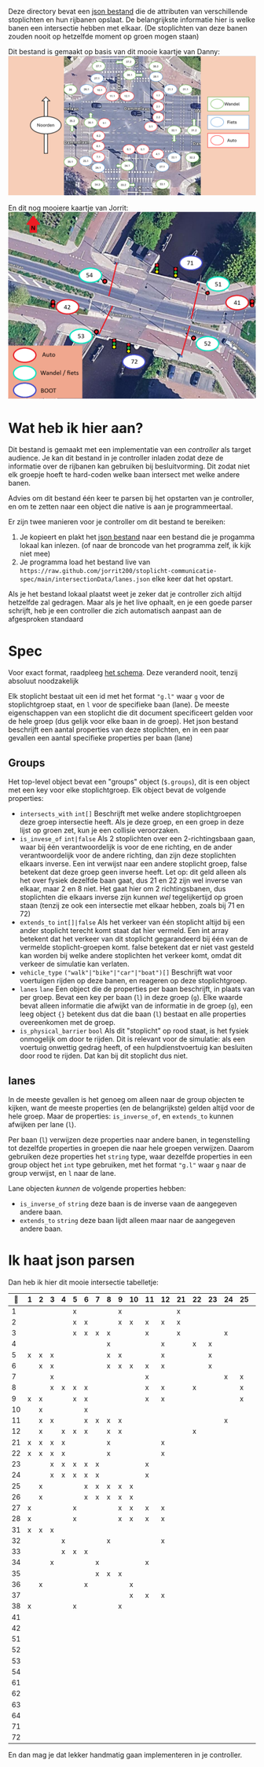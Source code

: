 ﻿Deze directory bevat een [json bestand](./lanes.json) die de attributen van verschillende stoplichten en hun rijbanen opslaat.
De belangrijkste informatie hier is welke banen een intersectie hebben met elkaar. 
(De stoplichten van deze banen zouden nooit op hetzelfde moment op groen mogen staan)

Dit bestand is gemaakt op basis van dit mooie kaartje van Danny:
![Intersectie met legenda](../assets/intersection.png)

En dit nog mooiere kaartje van Jorrit:
![Intersectie brug, met legenda](../assets/Dammelaan%20brug%20taffic%20light%20overview.png)

# Wat heb ik hier aan?
Dit bestand is gemaakt met een implementatie van een *controller* als target audience.
Je kan dit bestand in je controller inladen zodat deze de informatie over de rijbanen kan gebruiken bij besluitvorming.
Dit zodat niet elk groepje hoeft te hard-coden welke baan intersect met welke andere banen.

Advies om dit bestand één keer te parsen bij het opstarten van je controller, en om te zetten naar een object die native is aan je programmeertaal.

Er zijn twee manieren voor je controller om dit bestand te bereiken:
1. Je kopieert en plakt het [json bestand](./lanes.json) naar een bestand die je progamma lokaal kan inlezen. (of naar de broncode van het programma zelf, ik kijk niet mee)
2. Je programma load het bestand live van ``https://raw.github.com/jorrit200/stoplicht-communicatie-spec/main/intersectionData/lanes.json`` elke keer dat het opstart.

Als je het bestand lokaal plaatst weet je zeker dat je controller zich altijd hetzelfde zal gedragen. Maar als je het live ophaalt, en je een goede parser schrijft, heb je een controller die zich automatisch aanpast aan de afgesproken standaard

# Spec
Voor exact format, raadpleeg [het schema](./lanes_schema.json). Deze veranderd nooit, tenzij absoluut noodzakelijk

Elk stoplicht bestaat uit een id met het format `"g.l"` waar `g` voor de stoplichtgroep staat, en `l` voor de specifieke baan (lane).
De meeste eigenschappen van een stoplicht die dit document specificeert gelden voor de hele groep (dus gelijk voor elke baan in de groep).
Het json bestand beschrijft een aantal properties van deze stoplichten, en in een paar gevallen een aantal specifieke properties per baan (lane)

## Groups
Het top-level object bevat een "groups" object (`$.groups`), dit is een object met een key voor elke stoplichtgroep.
Elk object bevat de volgende properties:
- `intersects_with` `int[]` Beschrijft met welke andere stoplichtgroepen deze groep intersectie heeft. Als je deze groep, en een groep in deze lijst op groen zet, kun je een collisie veroorzaken.
- `is_invese_of` `int|false` Als 2 stoplichten over een 2-richtingsbaan gaan, waar bij één verantwoordelijk is voor de ene richting, en de ander verantwoordelijk voor de andere richting, dan zijn deze stoplichten elkaars inverse. Een int verwijst naar een andere stoplicht groep, false betekent dat deze groep geen inverse heeft. Let op: dit geld alleen als het over fysiek dezelfde baan gaat, dus 21 en 22 zijn wel inverse van elkaar, maar 2 en 8 niet. Het gaat hier om 2 richtingsbanen, dus stoplichten die elkaars inverse zijn kunnen *wel* tegelijkertijd op groen staan (tenzij ze ook een intersectie met elkaar hebben, zoals bij 71 en 72)
- `extends_to` `int[]|false` Als het verkeer van één stoplicht altijd bij een ander stoplicht terecht komt staat dat hier vermeld. Een int array betekent dat het verkeer van dit stoplicht gegarandeerd bij één van de vermelde stoplicht-groepen komt. false betekent dat er niet vast gesteld kan worden bij welke andere stoplichten het verkeer komt, omdat dit verkeer de simulatie kan verlaten.
- `vehicle_type` `("walk"|"bike"|"car"|"boat")[]` Beschrijft wat voor voertuigen rijden op deze banen, en reageren op deze stoplichtgroep.
- `lanes` `lane` Een object die de properties per baan beschrijft, in plaats van per groep. Bevat een key per baan (`l`) in deze groep (`g`). Elke waarde bevat alleen informatie die afwijkt van de informatie in de groep (`g`), een leeg object `{}` betekent dus dat die baan (`l`) bestaat en alle properties overeenkomen met de groep.
- `is_physical_barrier` `bool` Als dit "stoplicht" op rood staat, is het fysiek onmogelijk om door te rijden. Dit is relevant voor de simulatie: als een voertuig onwettig gedrag heeft, of een hulpdienstvoertuig kan besluiten door rood te rijden. Dat kan bij dit stoplicht dus niet.

## lanes
In de meeste gevallen is het genoeg om alleen naar de group objecten te kijken, want de meeste properties (en de belangrijkste) gelden altijd voor de hele groep.
Maar de properties: `is_inverse_of`, en `extends_to` kunnen afwijken per lane (`l`).

Per baan (`l`) verwijzen deze properties naar andere banen, in tegenstelling tot dezelfde properties in groepen die naar hele groepen verwijzen. Daarom gebruiken deze properties het `string` type, waar dezelfde properties in een group object het `int` type gebruiken, met het format `"g.l"` waar `g` naar de group verwijst, en `l` naar de lane.

Lane objecten *kunnen* de volgende properties hebben:
- `is_inverse_of` `string` deze baan is de inverse vaan de aangegeven andere baan.
- `extends_to` `string` deze baan lijdt alleen maar naar de aangegeven andere baan.

# Ik haat json parsen
Dan heb ik hier dit mooie intersectie tabelletje:

| 🚦 | 1 | 2 | 3 | 4 | 5 | 6 | 7 | 8 | 9 | 10 | 11 | 12 | 21 | 22 | 23 | 24 | 25 | 26 | 27 | 28 | 31 | 32 | 33 | 34 | 35 | 36 | 37 | 38 | 41 | 42 | 51 | 52 | 53 | 54 | 61 | 62 | 63 | 64 | 71 | 72 |
|----|---|---|---|---|---|---|---|---|---|----|----|----|----|----|----|----|----|----|----|----|----|----|----|----|----|----|----|----|----|----|----|----|----|----|----|----|----|----|----|----|
| 1  |   |   |   |   | x |   |   |   | x |    |    |    | x  |    |    |    |    |    |    | x  | x  |    |    |    |    |    |    | x  |    |    |    |    |    |    |    |    |    |    |    |    |
| 2  |   |   |   |   | x | x |   |   | x | x  | x  | x  | x  |    |    |    |    | x  |    |    | x  |    |    |    |    | x  |    |    |    |    |    |    |    |    |    |    |    |    |    |    |
| 3  |   |   |   |   | x | x | x | x |   |    | x  |    | x  |    |    | x  |    |    |    |    | x  |    |    | x  |    |    |    |    |    |    |    |    |    |    |    |    |    |    |    |    |
| 4  |   |   |   |   |   |   |   | x |   |    |    | x  |    | x  | x  |    |    |    |    |    |    | x  | x  |    |    |    |    |    |    |    |    |    |    |    |    |    |    |    |    |    |
| 5  | x | x | x |   |   |   |   | x | x |    |    | x  |    |    | x  |    |    |    |    | x  |    |    | x  |    |    |    |    | x  |    |    |    |    |    |    |    |    |    |    |    |    |
| 6  |   | x | x |   |   |   |   | x | x | x  | x  | x  |    |    | x  |    |    | x  |    |    |    |    | x  |    |    | x  |    |    |    |    |    |    |    |    |    |    |    |    |    |    |
| 7  |   |   | x |   |   |   |   |   |   |    | x  |    |    |    |    | x  | x  |    |    |    |    |    |    | x  | x  |    |    |    |    |    |    |    |    |    |    |    |    |    |    |    |
| 8  |   |   | x | x | x | x |   |   |   |    | x  | x  |    | x  |    |    | x  |    |    |    |    | x  |    |    | x  |    |    |    |    |    |    |    |    |    |    |    |    |    |    |    |
| 9  | x | x |   |   | x | x |   |   |   |    | x  | x  |    |    |    |    | x  |    |    | x  |    |    |    |    | x  |    |    | x  |    |    |    |    |    |    |    |    |    |    |    |    |
| 10 |   | x |   |   |   | x |   |   |   |    |    |    |    |    |    |    |    | x  | x  |    |    |    |    |    |    | x  | x  |    |    |    |    |    |    |    |    |    |    |    |    |    |
| 11 |   | x | x |   |   | x | x | x | x |    |    |    |    |    |    | x  |    |    | x  |    |    |    |    | x  |    |    | x  |    |    |    |    |    |    |    |    |    |    |    |    |    |
| 12 |   | x |   | x | x | x |   | x | x |    |    |    |    | x  |    |    |    |    | x  |    |    | x  |    |    |    |    | x  |    |    |    |    |    |    |    |    |    |    |    |    |    |
| 21 | x | x | x | x |   |   |   | x |   |    |    | x  |    |    |    |    |    |    |    |    |    |    |    |    |    |    |    |    |    |    |    |    |    |    |    |    |    |    |    |    |
| 22 | x | x | x | x |   |   |   | x |   |    |    | x  |    |    |    |    |    |    |    |    |    |    |    |    |    |    |    |    |    |    |    |    |    |    |    |    |    |    |    |    |
| 23 |   |   | x | x | x | x | x |   |   |    | x  |    |    |    |    |    |    |    |    |    |    |    |    |    |    |    |    |    |    |    |    |    |    |    |    |    |    |    |    |    |
| 24 |   |   | x | x | x | x | x |   |   |    | x  |    |    |    |    |    |    |    |    |    |    |    |    |    |    |    |    |    |    |    |    |    |    |    |    |    |    |    |    |    |
| 25 |   | x |   |   |   | x | x | x | x | x  |    |    |    |    |    |    |    |    |    |    |    |    |    |    |    |    |    |    |    |    |    |    |    |    |    |    |    |    |    |    |
| 26 |   | x |   |   |   | x | x | x | x | x  |    |    |    |    |    |    |    |    |    |    |    |    |    |    |    |    |    |    |    |    |    |    |    |    |    |    |    |    |    |    |
| 27 | x |   |   |   | x |   |   |   | x | x  | x  | x  |    |    |    |    |    |    |    |    |    |    |    |    |    |    |    |    |    |    |    |    |    |    |    |    |    |    |    |    |
| 28 | x |   |   |   | x |   |   |   | x | x  | x  | x  |    |    |    |    |    |    |    |    |    |    |    |    |    |    |    |    |    |    |    |    |    |    |    |    |    |    |    |    |
| 31 | x | x | x |   |   |   |   |   |   |    |    |    |    |    |    |    |    |    |    |    |    |    |    |    |    |    |    |    |    |    |    |    |    |    |    |    |    |    |    |    |
| 32 |   |   |   | x |   |   |   | x |   |    |    | x  |    |    |    |    |    |    |    |    |    |    |    |    |    |    |    |    |    |    |    |    |    |    |    |    |    |    |    |    |
| 33 |   |   |   | x | x | x |   |   |   |    |    |    |    |    |    |    |    |    |    |    |    |    |    |    |    |    |    |    |    |    |    |    |    |    |    |    |    |    |    |    |
| 34 |   |   | x |   |   |   | x |   |   |    | x  |    |    |    |    |    |    |    |    |    |    |    |    |    |    |    |    |    |    |    |    |    |    |    |    |    |    |    |    |    |
| 35 |   |   |   |   |   |   | x | x | x |    |    |    |    |    |    |    |    |    |    |    |    |    |    |    |    |    |    |    |    |    |    |    |    |    |    |    |    |    |    |    |
| 36 |   | x |   |   |   | x |   |   |   | x  |    |    |    |    |    |    |    |    |    |    |    |    |    |    |    |    |    |    |    |    |    |    |    |    |    |    |    |    |    |    |
| 37 |   |   |   |   |   |   |   |   |   | x  | x  | x  |    |    |    |    |    |    |    |    |    |    |    |    |    |    |    |    |    |    |    |    |    |    |    |    |    |    |    |    |
| 38 | x |   |   |   | x |   |   |   | x |    |    |    |    |    |    |    |    |    |    |    |    |    |    |    |    |    |    |    |    |    |    |    |    |    |    |    |    |    |    |    |
| 41 |   |   |   |   |   |   |   |   |   |    |    |    |    |    |    |    |    |    |    |    |    |    |    |    |    |    |    |    |    |    |    |    |    |    |    |    |    |    | x  | x  |
| 42 |   |   |   |   |   |   |   |   |   |    |    |    |    |    |    |    |    |    |    |    |    |    |    |    |    |    |    |    |    |    |    |    |    |    |    |    |    |    | x  | x  |
| 51 |   |   |   |   |   |   |   |   |   |    |    |    |    |    |    |    |    |    |    |    |    |    |    |    |    |    |    |    |    |    |    |    |    |    |    |    |    |    | x  | x  |
| 52 |   |   |   |   |   |   |   |   |   |    |    |    |    |    |    |    |    |    |    |    |    |    |    |    |    |    |    |    |    |    |    |    |    |    |    |    |    |    | x  | x  |
| 53 |   |   |   |   |   |   |   |   |   |    |    |    |    |    |    |    |    |    |    |    |    |    |    |    |    |    |    |    |    |    |    |    |    |    |    |    |    |    | x  | x  |
| 54 |   |   |   |   |   |   |   |   |   |    |    |    |    |    |    |    |    |    |    |    |    |    |    |    |    |    |    |    |    |    |    |    |    |    |    |    |    |    | x  | x  |
| 61 |   |   |   |   |   |   |   |   |   |    |    |    |    |    |    |    |    |    |    |    |    |    |    |    |    |    |    |    |    |    |    |    |    |    |    |    |    |    | x  | x  |
| 62 |   |   |   |   |   |   |   |   |   |    |    |    |    |    |    |    |    |    |    |    |    |    |    |    |    |    |    |    |    |    |    |    |    |    |    |    |    |    | x  | x  |
| 63 |   |   |   |   |   |   |   |   |   |    |    |    |    |    |    |    |    |    |    |    |    |    |    |    |    |    |    |    |    |    |    |    |    |    |    |    |    |    | x  | x  |
| 64 |   |   |   |   |   |   |   |   |   |    |    |    |    |    |    |    |    |    |    |    |    |    |    |    |    |    |    |    |    |    |    |    |    |    |    |    |    |    | x  | x  |
| 71 |   |   |   |   |   |   |   |   |   |    |    |    |    |    |    |    |    |    |    |    |    |    |    |    |    |    |    |    | x  | x  | x  | x  | x  | x  | x  | x  | x  | x  |    | x  |
| 72 |   |   |   |   |   |   |   |   |   |    |    |    |    |    |    |    |    |    |    |    |    |    |    |    |    |    |    |    | x  | x  | x  | x  | x  | x  | x  | x  | x  | x  | x  |    |


En dan mag je dat lekker handmatig gaan implementeren in je controller.
